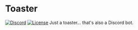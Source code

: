 [discord-invite]: https://discord.gg/UACRzwe
# Toaster 
[![Discord](https://discordapp.com/api/guilds/285623631042707457/widget.png)][discord-invite] [![License](https://img.shields.io/badge/license-MIT-brightgreen.svg)](https://github.com/nkomarn/Harbor/blob/master/LICENSE)
Just a toaster... that's also a Discord bot.
